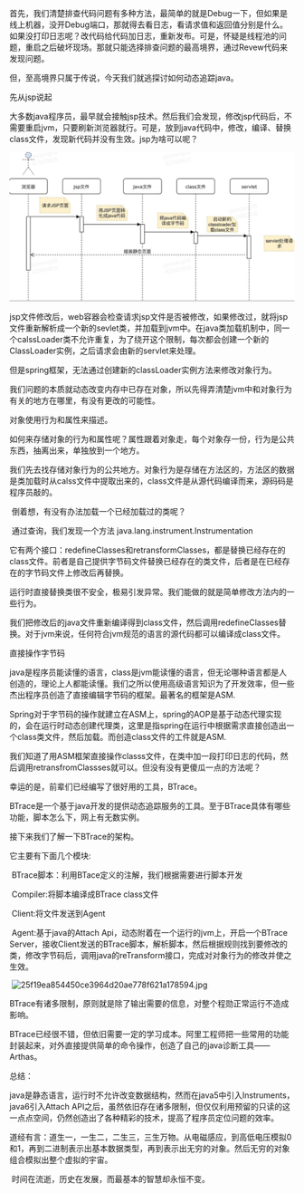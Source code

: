 首先，我们清楚排查代码问题有多种方法，最简单的就是Debug一下，但如果是线上机器，没开Debug端口，那就得去看日志，看请求值和返回值分别是什么。如果没打印日志呢？改代码给代码加日志，重新发布。可是，怀疑是线程池的问题，重启之后破坏现场。那就只能选择排查问题的最高境界，通过Revew代码来发现问题。

但，至高境界只属于传说，今天我们就逃探讨如何动态追踪java。

先从jsp说起

大多数java程序员，最早就会接触jsp技术。然后我们会发现，修改jsp代码后，不需要重启jvm，只要刷新浏览器就行。可是，放到java代码中，修改，编译、替换class文件，发现新代码并没有生效。jsp为啥可以呢？

![7fceed5036a40f4bd22ccf86629069c0118151.jpg](./png/clip_image001.jpg)

jsp文件修改后，web容器会检查请求jsp文件是否被修改，如果修改过，就将jsp文件重新解析成一个新的sevlet类，并加载到jvm中。在java类加载机制中，同一个calssLoader类不允许重复，为了绕开这个限制，每次都会创建一个新的ClassLoader实例，之后请求会由新的servlet来处理。

但是spring框架，无法通过创建新的classLoader实例方法来修改对象行为。

我们问题的本质就动态改变内存中已存在对象，所以先得弄清楚jvm中和对象行为有关的地方在哪里，有没有更改的可能性。

对象使用行为和属性来描述。

如何来存储对象的行为和属性呢？属性跟着对象走，每个对象存一份，行为是公共东西，抽离出来，单独放到一个地方。

我们先去找存储对象行为的公共地方。对象行为是存储在方法区的，方法区的数据是类加载时从calss文件中提取出来的，class文件是从源代码编译而来，源码码是程序员敲的。

​    倒着想，有没有办法加载一个已经加载过的类呢？

​    通过查询，我们发现一个方法 java.lang.instrument.Instrumentation

它有两个接口：redefineClasses和retransformClasses，都是替换已经存在的class文件。前者是自己提供字节码文件替换已经存在的类文件，后者是在已经存在的字节码文件上修改后再替换。

运行时直接替换类很不安全，极易引发异常。我们能做的就是简单修改方法内的一些行为。

我们把修改后的java文件重新编译得到class文件，然后调用redefineClasses替换。对于jvm来说，任何符合jvm规范的语言的源代码都可以编译成class文件。

直接操作字节码

java是程序员能读懂的语言，class是jvm能读懂的语言，但无论哪种语言都是人创造的，理论上人都能读懂。我们之所以使用高级语言知识为了开发效率，但一些杰出程序员创造了直接编辑字节码的框架。最著名的框架是ASM.

Spring对于字节码的操作就建立在ASM上，spring的AOP是基于动态代理实现的，会在运行时动态创建代理类，这里是指spring在运行中根据需求直接创造出一个class类文件，然后加载。而创造class文件的工件就是ASM.

我们知道了用ASM框架直接操作classs文件，在类中加一段打印日志的代码，然后调用retransfromClassses就可以。但没有没有更傻瓜一点的方法呢？

幸运的是，前辈们已经编写了很好用的工具，BTrace。

BTrace是一个基于java开发的提供动态追踪服务的工具。至于BTrace具体有哪些功能，脚本怎么下，网上有无数实例。

接下来我们了解一下BTrace的架构。

它主要有下面几个模块:

​    BTrace脚本：利用BTace定义的注解，我们根据需要进行脚本开发

​    Compiler:将脚本编译成BTrace class文件

​    Client:将文件发送到Agent

​    Agent:基于java的Attach Api，动态附着在一个运行的jvm上，开启一个BTrace Server，接收Client发送的BTrace脚本，解析脚本，然后根据规则找到要修改的类，修改字节码后，调用java的reTransform接口，完成对对象行为的修改并使之生效。

​    ![25f19ea854450ce3964d20ae778f621a178594.jpg](./png/clip_image004.jpg)

BTrace有诸多限制，原则就是除了输出需要的信息，对整个程勋正常运行不造成影响。

BTrace已经很不错，但依旧需要一定的学习成本。阿里工程师把一些常用的功能封装起来，对外直接提供简单的命令操作，创造了自己的java诊断工具——Arthas。

总结：

​    java是静态语言，运行时不允许改变数据结构，然而在java5中引入Instruments，java6引入Attach API之后，虽然依旧存在诸多限制，但仅仅利用预留的只读的这一点点空间，仍然创造出了各种精彩的技术，提高了程序员定位问题的效率。

​    道经有言：道生一，一生二，二生三，三生万物。从电磁感应，到高低电压模拟0和1，再到二进制表示出基本数据类型，再到表示出无穷的对象。然后无穷的对象组合模拟出整个虚拟的宇宙。

​    时间在流逝，历史在发展，而最基本的智慧却永恒不变。
